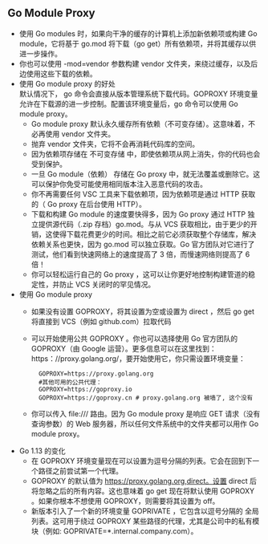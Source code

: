 ## Go Module Proxy
- 使用 Go modules 时，如果向干净的缓存的计算机上添加新依赖项或构建 Go module，它将基于 go.mod 将下载（go get）所有依赖项，并将其缓存以供进一步操作。
- 你也可以使用 -mod=vendor 参数构建 vendor 文件夹，来绕过缓存，以及后边使用这些下载的依赖。
- 使用 Go module proxy 的好处  
	默认情况下， go 命令会直接从版本管理系统下载代码。GOPROXY 环境变量允许在下载源的进一步控制。配置该环境变量后，go 命令可以使用 Go module proxy。
	- Go module proxy 默认永久缓存所有依赖（不可变存储）。这意味着，不必再使用 vendor 文件夹。
	- 抛弃 vendor 文件夹，它将不会再消耗代码库的空间。
	- 因为依赖项存储在 不可变存储 中，即使依赖项从网上消失，你的代码也会受到保护。
	- 一旦 Go module（依赖） 存储在 Go proxy 中，就无法覆盖或删除它。这可以保护你免受可能使用相同版本注入恶意代码的攻击。
	- 你不再需要任何 VSC 工具来下载依赖项，因为依赖项是通过 HTTP 获取的（ Go proxy 在后台使用 HTTP）。
	- 下载和构建 Go module 的速度要快得多，因为 Go proxy 通过 HTTP 独立提供源代码（.zip 存档）go.mod。与从 VCS 获取相比，由于更少的开销，这使得下载花费更少的时间。相比之前它必须获取整个存储库，解决依赖关系也更快，因为 go.mod 可以独立获取。Go 官方团队对它进行了测试，他们看到快速网络上的速度提高了 3 倍，而慢速网络则提高了 6 倍！
	- 你可以轻松运行自己的 Go proxy ，这可以让你更好地控制构建管道的稳定性，并防止 VCS 关闭时的罕见情况。
- 使用 Go module proxy
	- 如果没有设置 GOPROXY，将其设置为空或设置为 direct ，然后 go get 将直接到 VCS（例如 github.com）拉取代码
    - 可以开始使用公共 GOPROXY 。你也可以选择使用 Go 官方团队的 GOPROXY（由 Google 运营）。更多信息可以在这里找到：https：//proxy.golang.org/，要开始使用它，你只需设置环境变量：
            
            GOPROXY=https://proxy.golang.org
            #其他可用的公共代理：
            GOPROXY=https://goproxy.io
            GOPROXY=https://goproxy.cn # proxy.golang.org 被墙了, 这个没有
	- 你可以传入 file:/// 路由。因为 Go module proxy 是响应 GET 请求（没有查询参数）的 Web 服务器，所以任何文件系统中的文件夹都可以用作 Go module proxy。
- Go 1.13 的变化
	- 在 GOPROXY 环境变量现在可以设置为逗号分隔的列表。它会在回到下一个路径之前尝试第一个代理。
	- GOPROXY 的默认值为 https://proxy.golang.org,direct。设置 direct 后将忽略之后的所有内容。这也意味着 go get 现在将默认使用 GOPROXY 。如果你根本不想使用 GOPROXY，则需要将其设置为 off。
	- 新版本引入了一个新的环境变量 GOPRIVATE ，它包含以逗号分隔的 全局列表。这可用于绕过 GOPROXY 某些路径的代理，尤其是公司中的私有模块（例如: GOPRIVATE=*.internal.company.com）。

